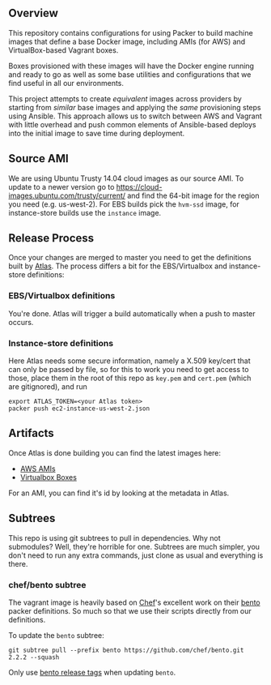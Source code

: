 ## Overview

This repository contains configurations for using Packer to build machine images that define
a base Docker image, including AMIs (for AWS) and VirtualBox-based Vagrant boxes.

Boxes provisioned with these images will have the Docker engine running and ready to go as well
 as some base utilities and configurations that we find useful in all our environments.

This project attempts to create *equivalent* images across providers by starting from *similar*
base images and applying the *same* provisioning steps using Ansible. This approach allows us to
switch between AWS and Vagrant with little overhead and push common elements of Ansible-based
deploys into the initial image to save time during deployment.

## Source AMI

We are using Ubuntu Trusty 14.04 cloud images as our source AMI. To update to a newer
version go to https://cloud-images.ubuntu.com/trusty/current/ and find
the 64-bit image for the region you need (e.g. us-west-2). For EBS builds pick the `hvm-ssd`
image, for instance-store builds use the `instance` image.

## Release Process

Once your changes are merged to master you need to get the definitions built by [Atlas][].
The process differs a bit for the EBS/Virtualbox and instance-store definitions:

### EBS/Virtualbox definitions
You're done. Atlas will trigger a build automatically when a push to master occurs.

### Instance-store definitions
Here Atlas needs some secure information, namely a X.509 key/cert that can only be passed by file,
so for this to work you need to get access to those, place them in the root of this repo as
`key.pem` and `cert.pem` (which are gitignored), and run

```
export ATLAS_TOKEN=<your Atlas token>
packer push ec2-instance-us-west-2.json
```

## Artifacts

Once Atlas is done building you can find the latest images here:

* [AWS AMIs][]
* [Virtualbox Boxes][]

For an AMI, you can find it's id by looking at the metadata in Atlas.

## Subtrees
This repo is using git subtrees to pull in dependencies. Why not submodules?
Well, they're horrible for one. Subtrees are much simpler, you don't need
to run any extra commands, just clone as usual and everything is there.

### chef/bento subtree
The vagrant image is heavily based on [Chef]'s excellent work on their [bento][]
packer definitions. So much so that we use their scripts directly from our definitions.

To update the `bento` subtree:
```
git subtree pull --prefix bento https://github.com/chef/bento.git 2.2.2 --squash
```

Only use [bento release tags][] when updating `bento`.

[bento]: https://github.com/chef/bento
[bento release tags]: https://github.com/chef/bento/tags
[Chef]: http://chef.io
[Atlas]: https://atlas.hashicorp.com
[Virtualbox Boxes]: https://atlas.hashicorp.com/llabs/boxes/docker-base
[AWS AMIs]: https://atlas.hashicorp.com/llabs/artifacts/docker-base/types/amazon.ami
